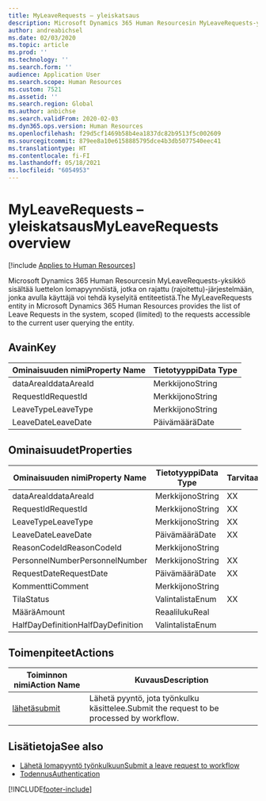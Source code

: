 ```yaml
---
title: MyLeaveRequests – yleiskatsaus
description: Microsoft Dynamics 365 Human Resourcesin MyLeaveRequests-yksikkö sisältää luettelon lomapyynnöistä, jotka on rajattu (rajoitettu)-järjestelmään, jonka avulla käyttäjä voi tehdä kyselyitä entiteetistä.
author: andreabichsel
ms.date: 02/03/2020
ms.topic: article
ms.prod: ''
ms.technology: ''
ms.search.form: ''
audience: Application User
ms.search.scope: Human Resources
ms.custom: 7521
ms.assetid: ''
ms.search.region: Global
ms.author: anbichse
ms.search.validFrom: 2020-02-03
ms.dyn365.ops.version: Human Resources
ms.openlocfilehash: f29d5cf1469b58b4ea1837dc82b9513f5c002609
ms.sourcegitcommit: 879ee8a10e6158885795dce4b3db5077540eec41
ms.translationtype: HT
ms.contentlocale: fi-FI
ms.lasthandoff: 05/18/2021
ms.locfileid: "6054953"
---
```

# <a name="myleaverequests-overview"></a><span data-ttu-id="67ece-103">MyLeaveRequests – yleiskatsaus</span><span class="sxs-lookup"><span data-stu-id="67ece-103">MyLeaveRequests overview</span></span>

[!include [Applies to Human Resources](../includes/applies-to-hr.md)]

<span data-ttu-id="67ece-104">Microsoft Dynamics 365 Human Resourcesin MyLeaveRequests-yksikkö sisältää luettelon lomapyynnöistä, jotka on rajattu (rajoitettu)-järjestelmään, jonka avulla käyttäjä voi tehdä kyselyitä entiteetistä.</span><span class="sxs-lookup"><span data-stu-id="67ece-104">The MyLeaveRequests entity in Microsoft Dynamics 365 Human Resources provides the list of Leave Requests in the system, scoped (limited) to the requests accessible to the current user querying the entity.</span></span>

## <a name="key"></a><span data-ttu-id="67ece-105">Avain</span><span class="sxs-lookup"><span data-stu-id="67ece-105">Key</span></span>

  | <span data-ttu-id="67ece-106">Ominaisuuden nimi</span><span class="sxs-lookup"><span data-stu-id="67ece-106">Property Name</span></span> | <span data-ttu-id="67ece-107">Tietotyyppi</span><span class="sxs-lookup"><span data-stu-id="67ece-107">Data Type</span></span> |
  |---------------|-----------|
  | <span data-ttu-id="67ece-108">dataAreaId</span><span class="sxs-lookup"><span data-stu-id="67ece-108">dataAreaId</span></span>    | <span data-ttu-id="67ece-109">Merkkijono</span><span class="sxs-lookup"><span data-stu-id="67ece-109">String</span></span>    |
  | <span data-ttu-id="67ece-110">RequestId</span><span class="sxs-lookup"><span data-stu-id="67ece-110">RequestId</span></span>     | <span data-ttu-id="67ece-111">Merkkijono</span><span class="sxs-lookup"><span data-stu-id="67ece-111">String</span></span>    |
  | <span data-ttu-id="67ece-112">LeaveType</span><span class="sxs-lookup"><span data-stu-id="67ece-112">LeaveType</span></span>     | <span data-ttu-id="67ece-113">Merkkijono</span><span class="sxs-lookup"><span data-stu-id="67ece-113">String</span></span>    |
  | <span data-ttu-id="67ece-114">LeaveDate</span><span class="sxs-lookup"><span data-stu-id="67ece-114">LeaveDate</span></span>     | <span data-ttu-id="67ece-115">Päivämäärä</span><span class="sxs-lookup"><span data-stu-id="67ece-115">Date</span></span>      |
  
## <a name="properties"></a><span data-ttu-id="67ece-116">Ominaisuudet</span><span class="sxs-lookup"><span data-stu-id="67ece-116">Properties</span></span>

  | <span data-ttu-id="67ece-117">Ominaisuuden nimi</span><span class="sxs-lookup"><span data-stu-id="67ece-117">Property Name</span></span>     | <span data-ttu-id="67ece-118">Tietotyyppi</span><span class="sxs-lookup"><span data-stu-id="67ece-118">Data Type</span></span> | <span data-ttu-id="67ece-119">Tarvitaan</span><span class="sxs-lookup"><span data-stu-id="67ece-119">Required</span></span> |
  |-------------------|-----------|----------|
  | <span data-ttu-id="67ece-120">dataAreaId</span><span class="sxs-lookup"><span data-stu-id="67ece-120">dataAreaId</span></span>        | <span data-ttu-id="67ece-121">Merkkijono</span><span class="sxs-lookup"><span data-stu-id="67ece-121">String</span></span>    | <span data-ttu-id="67ece-122">X</span><span class="sxs-lookup"><span data-stu-id="67ece-122">X</span></span>        |
  | <span data-ttu-id="67ece-123">RequestId</span><span class="sxs-lookup"><span data-stu-id="67ece-123">RequestId</span></span>         | <span data-ttu-id="67ece-124">Merkkijono</span><span class="sxs-lookup"><span data-stu-id="67ece-124">String</span></span>    | <span data-ttu-id="67ece-125">X</span><span class="sxs-lookup"><span data-stu-id="67ece-125">X</span></span>        |
  | <span data-ttu-id="67ece-126">LeaveType</span><span class="sxs-lookup"><span data-stu-id="67ece-126">LeaveType</span></span>         | <span data-ttu-id="67ece-127">Merkkijono</span><span class="sxs-lookup"><span data-stu-id="67ece-127">String</span></span>    | <span data-ttu-id="67ece-128">X</span><span class="sxs-lookup"><span data-stu-id="67ece-128">X</span></span>        |
  | <span data-ttu-id="67ece-129">LeaveDate</span><span class="sxs-lookup"><span data-stu-id="67ece-129">LeaveDate</span></span>         | <span data-ttu-id="67ece-130">Päivämäärä</span><span class="sxs-lookup"><span data-stu-id="67ece-130">Date</span></span>      | <span data-ttu-id="67ece-131">X</span><span class="sxs-lookup"><span data-stu-id="67ece-131">X</span></span>        |
  | <span data-ttu-id="67ece-132">ReasonCodeId</span><span class="sxs-lookup"><span data-stu-id="67ece-132">ReasonCodeId</span></span>      | <span data-ttu-id="67ece-133">Merkkijono</span><span class="sxs-lookup"><span data-stu-id="67ece-133">String</span></span>    |          |
  | <span data-ttu-id="67ece-134">PersonnelNumber</span><span class="sxs-lookup"><span data-stu-id="67ece-134">PersonnelNumber</span></span>   | <span data-ttu-id="67ece-135">Merkkijono</span><span class="sxs-lookup"><span data-stu-id="67ece-135">String</span></span>    | <span data-ttu-id="67ece-136">X</span><span class="sxs-lookup"><span data-stu-id="67ece-136">X</span></span>        |
  | <span data-ttu-id="67ece-137">RequestDate</span><span class="sxs-lookup"><span data-stu-id="67ece-137">RequestDate</span></span>       | <span data-ttu-id="67ece-138">Päivämäärä</span><span class="sxs-lookup"><span data-stu-id="67ece-138">Date</span></span>      | <span data-ttu-id="67ece-139">X</span><span class="sxs-lookup"><span data-stu-id="67ece-139">X</span></span>        |
  | <span data-ttu-id="67ece-140">Kommentti</span><span class="sxs-lookup"><span data-stu-id="67ece-140">Comment</span></span>           | <span data-ttu-id="67ece-141">Merkkijono</span><span class="sxs-lookup"><span data-stu-id="67ece-141">String</span></span>    |          |
  | <span data-ttu-id="67ece-142">Tila</span><span class="sxs-lookup"><span data-stu-id="67ece-142">Status</span></span>            | <span data-ttu-id="67ece-143">Valintalista</span><span class="sxs-lookup"><span data-stu-id="67ece-143">Enum</span></span>      | <span data-ttu-id="67ece-144">X</span><span class="sxs-lookup"><span data-stu-id="67ece-144">X</span></span>        |
  | <span data-ttu-id="67ece-145">Määrä</span><span class="sxs-lookup"><span data-stu-id="67ece-145">Amount</span></span>            | <span data-ttu-id="67ece-146">Reaaliluku</span><span class="sxs-lookup"><span data-stu-id="67ece-146">Real</span></span>      |          |
  | <span data-ttu-id="67ece-147">HalfDayDefinition</span><span class="sxs-lookup"><span data-stu-id="67ece-147">HalfDayDefinition</span></span> | <span data-ttu-id="67ece-148">Valintalista</span><span class="sxs-lookup"><span data-stu-id="67ece-148">Enum</span></span>      |          |

## <a name="actions"></a><span data-ttu-id="67ece-149">Toimenpiteet</span><span class="sxs-lookup"><span data-stu-id="67ece-149">Actions</span></span>

 | <span data-ttu-id="67ece-150">Toiminnon nimi</span><span class="sxs-lookup"><span data-stu-id="67ece-150">Action Name</span></span>                               | <span data-ttu-id="67ece-151">Kuvaus</span><span class="sxs-lookup"><span data-stu-id="67ece-151">Description</span></span>                                     |
 |-------------------------------------------|-------------------------------------------------|
 | [<span data-ttu-id="67ece-152">lähetä</span><span class="sxs-lookup"><span data-stu-id="67ece-152">submit</span></span>](hr-developer-api-myleaverequests-submit.md)   | <span data-ttu-id="67ece-153">Lähetä pyyntö, jota työnkulku käsittelee.</span><span class="sxs-lookup"><span data-stu-id="67ece-153">Submit the request to be processed by workflow.</span></span> |

## <a name="see-also"></a><span data-ttu-id="67ece-154">Lisätietoja</span><span class="sxs-lookup"><span data-stu-id="67ece-154">See also</span></span>

- [<span data-ttu-id="67ece-155">Lähetä lomapyyntö työnkulkuun</span><span class="sxs-lookup"><span data-stu-id="67ece-155">Submit a leave request to workflow</span></span>](hr-developer-api-myleaverequests-submit.md)
- [<span data-ttu-id="67ece-156">Todennus</span><span class="sxs-lookup"><span data-stu-id="67ece-156">Authentication</span></span>](hr-developer-api-authentication.md)

[!INCLUDE[footer-include](../includes/footer-banner.md)]